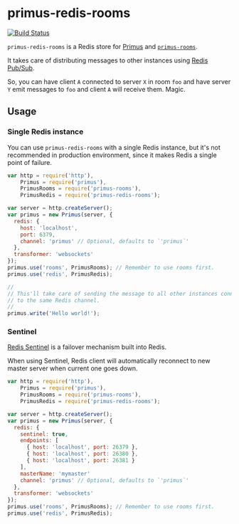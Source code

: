 # primus-redis-rooms
[![Build Status](https://travis-ci.org/mmalecki/primus-redis-rooms.png?branch=master)](https://travis-ci.org/mmalecki/primus-redis-rooms)

`primus-redis-rooms` is a Redis store for [Primus](https://github.com/primus/primus)
and [`primus-rooms`](https://github.com/cayasso/primus-rooms).

It takes care of distributing messages to other instances using [Redis Pub/Sub](http://redis.io/topics/pubsub).

So, you can have client `A` connected to server `X` in room `foo` and have
server `Y` emit messages to `foo` and client `A` will receive them. Magic.

## Usage

### Single Redis instance
You can use `primus-redis-rooms` with a single Redis instance, but it's not
recommended in production environment, since it makes Redis a single point of
failure.


```js
var http = require('http'),
    Primus = require('primus'),
    PrimusRooms = require('primus-rooms'),
    PrimusRedis = require('primus-redis-rooms');

var server = http.createServer();
var primus = new Primus(server, {
  redis: {
    host: 'localhost',
    port: 6379,
    channel: 'primus' // Optional, defaults to `'primus`'
  },
  transformer: 'websockets'
});
primus.use('rooms', PrimusRooms); // Remember to use rooms first.
primus.use('redis', PrimusRedis);

//
// This'll take care of sending the message to all other instances connected
// to the same Redis channel.
//
primus.write('Hello world!'); 
```

### Sentinel
[Redis Sentinel](http://redis.io/topics/sentinel) is a failover mechanism
built into Redis.

When using Sentinel, Redis client will automatically reconnect to new master
server when current one goes down.

```js
var http = require('http'),
    Primus = require('primus'),
    PrimusRooms = require('primus-rooms'),
    PrimusRedis = require('primus-redis-rooms');

var server = http.createServer();
var primus = new Primus(server, {
  redis: {
    sentinel: true,
    endpoints: [
      { host: 'localhost', port: 26379 },
      { host: 'localhost', port: 26380 },
      { host: 'localhost', port: 26381 }
    ],
    masterName: 'mymaster'
    channel: 'primus' // Optional, defaults to `'primus`'
  },
  transformer: 'websockets'
});
primus.use('rooms', PrimusRooms); // Remember to use rooms first.
primus.use('redis', PrimusRedis);
